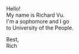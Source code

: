 Hello! <br>
My name is Richard Vu. <br>
I'm a sophomore and I go <br>
to University of the People.<br>

Best, <br>
Rich<br>